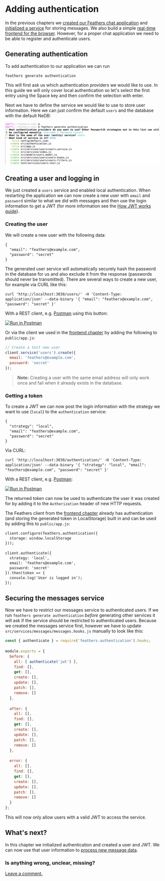 # Adding authentication

In the previous chapters we [created our Feathers chat application](./creating.md) and [initialized a service](./service.md) for storing messages. We also build a simple [real-time frontend for the browser](./frontend.md). However, for a proper chat application we need to be able to register and authenticate users.

## Generating authentication

To add authentication to our application we can run

```
feathers generate authentication
```

This will first ask us which authentication providers we would like to use. In this guide we will only cover local authentication so let's select the first entry using the Space key and then confirm the selection with enter.

Next we have to define the service we would like to use to store user information. Here we can just confirm the default `users` and the database with the default NeDB:

![Final Configuration](./assets/authentication.png)

## Creating a user and logging in

We just created a `users` service and enabled local authentication. When restarting the application we can now create a new user with `email` and `password` similar to what we did with messages and then use the login information to get a JWT (for more information see the [How JWT works guide](../auth/how-jwt-works.md)).

### Creating the user

We will create a new user with the following data:

```
{
  "email": "feathers@example.com",
  "password": "secret"
}
```

The generated user service will automatically securely hash the password in the database for us and also exclude it from the response (passwords should never be transmitted). There are several ways to create a new user, for example via CURL like this:

```
curl 'http://localhost:3030/users/' -H 'Content-Type: application/json' --data-binary '{ "email": "feathers@example.com", "password": "secret" }'
```

With a REST client, e.g. [Postman](https://chrome.google.com/webstore/detail/postman/fhbjgbiflinjbdggehcddcbncdddomop?hl=en) using this button:

[![Run in Postman](https://run.pstmn.io/button.svg)](https://app.getpostman.com/run-collection/9668636a9596d1e4a496)

Or via the client we used in the [frontend chapter](./frontend.md) by adding the following to `public/app.js`:

```js
// Create a test new user
client.service('users').create({
  email: 'feathers@example.com',
  password: 'secret'
});
```

> **Note:** Creating a user with the same email address will only work once and fail when it already exists in the database.

### Getting a token

To create a JWT we can now post the login information with the strategy we want to use (`local`) to the `authentication` service:

```
{
  "strategy": "local",
  "email": "feathers@example.com",
  "password": "secret"
}
```

Via CURL:

```
curl 'http://localhost:3030/authentication/' -H 'Content-Type: application/json' --data-binary '{ "strategy": "local", "email": "feathers@example.com", "password": "secret" }'
```

With a REST client, e.g. [Postman](https://chrome.google.com/webstore/detail/postman/fhbjgbiflinjbdggehcddcbncdddomop?hl=en):

[![Run in Postman](https://run.pstmn.io/button.svg)](https://app.getpostman.com/run-collection/9668636a9596d1e4a496)

The returned token can now be used to authenticate the user it was created for by adding it to the `Authorization` header of new HTTP requests.

The Feathers client from the [frontend chapter](./frontend.md) already has authentication (and storing the generated token in LocalStorage) built in and can be used by adding this to `public/app.js`:

```
client.configure(feathers.authentication({
  storage: window.localStorage
}));

client.authenticate({
  strategy: 'local',
  email: 'feathers@example.com',
  password: 'secret'
}).then(token => {
  console.log('User is logged in');
});
```
 
## Securing the messages service

Now we have to restrict our messages service to authenticated users. If we run `feathers generate authentication` *before* generating other services it will ask if the service should be restricted to authenticated users. Because we created the messages service first, however we have to update `src/services/messages/messages.hooks.js` manually to look like this:

```js
const { authenticate } = require('feathers-authentication').hooks;

module.exports = {
  before: {
    all: [ authenticate('jwt') ],
    find: [],
    get: [],
    create: [],
    update: [],
    patch: [],
    remove: []
  },

  after: {
    all: [],
    find: [],
    get: [],
    create: [],
    update: [],
    patch: [],
    remove: []
  },

  error: {
    all: [],
    find: [],
    get: [],
    create: [],
    update: [],
    patch: [],
    remove: []
  }
};
```

This will now only allow users with a valid JWT to access the service.

## What's next?

In this chapter we initialized authentication and created a user and JWT. We can now use that user information to [process new message data](./processing.md).

### Is anything wrong, unclear, missing?

[Leave a comment.](https://github.com/feathersjs/feathers-docs/issues/new?title=Comment:Chat-Authentication)
